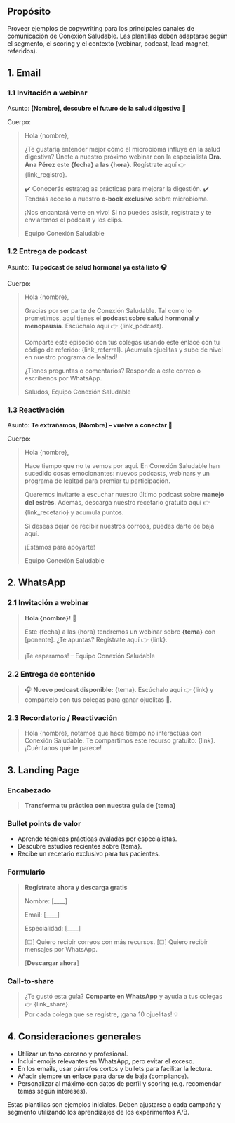 ## Propósito

Proveer ejemplos de copywriting para los principales canales de comunicación de Conexión Saludable. Las plantillas deben adaptarse según el segmento, el scoring y el contexto (webinar, podcast, lead‑magnet, referidos).

## 1. Email
### 1.1 Invitación a webinar

Asunto: **[Nombre], descubre el futuro de la salud digestiva 🍎**

Cuerpo:

> Hola {nombre},
> 
> ¿Te gustaría entender mejor cómo el microbioma influye en la salud digestiva? Únete a nuestro próximo webinar con la especialista **Dra. Ana Pérez** este **{fecha} a las {hora}**. Regístrate aquí 👉 {link_registro}.
>
> ✔️ Conocerás estrategias prácticas para mejorar la digestión.
> ✔️ Tendrás acceso a nuestro **e‑book exclusivo** sobre microbioma.
>
> ¡Nos encantará verte en vivo! Si no puedes asistir, regístrate y te enviaremos el podcast y los clips.
>
> Equipo Conexión Saludable

### 1.2 Entrega de podcast
Asunto: **Tu podcast de salud hormonal ya está listo 🎧**

Cuerpo:

> Hola {nombre},
>
> Gracias por ser parte de Conexión Saludable. Tal como lo prometimos, aquí tienes el **podcast sobre salud hormonal y menopausia**. Escúchalo aquí 👉 {link_podcast}.
>
> Comparte este episodio con tus colegas usando este enlace con tu código de referido: {link_referral}. ¡Acumula ojuelitas y sube de nivel en nuestro programa de lealtad!
>
> ¿Tienes preguntas o comentarios? Responde a este correo o escríbenos por WhatsApp.
>
> Saludos,
> Equipo Conexión Saludable

### 1.3 Reactivación
Asunto: **Te extrañamos, [Nombre] – vuelve a conectar 🌱**

Cuerpo:

> Hola {nombre},
>
> Hace tiempo que no te vemos por aquí. En Conexión Saludable han sucedido cosas emocionantes: nuevos podcasts, webinars y un programa de lealtad para premiar tu participación.
>
> Queremos invitarte a escuchar nuestro último podcast sobre **manejo del estrés**. Además, descarga nuestro recetario gratuito aquí 👉 {link_recetario} y acumula puntos.
>
> Si deseas dejar de recibir nuestros correos, puedes darte de baja aquí.
>
> ¡Estamos para apoyarte!
>
> Equipo Conexión Saludable

## 2. WhatsApp

### 2.1 Invitación a webinar

> **Hola {nombre}!** 👋
> 
> Este {fecha} a las {hora} tendremos un webinar sobre **{tema}** con [ponente]. ¿Te apuntas? Regístrate aquí 👉 {link}.
>
> ¡Te esperamos! – Equipo Conexión Saludable

### 2.2 Entrega de contenido

> 🎧 **Nuevo podcast disponible:** {tema}. Escúchalo aquí 👉 {link} y compártelo con tus colegas para ganar ojuelitas 🎁.

### 2.3 Recordatorio / Reactivación

> Hola {nombre}, notamos que hace tiempo no interactúas con Conexión Saludable. Te compartimos este recurso gratuito: {link}. ¡Cuéntanos qué te parece!

## 3. Landing Page

### Encabezado

> **Transforma tu práctica con nuestra guía de {tema}**

### Bullet points de valor

- Aprende técnicas prácticas avaladas por especialistas.
- Descubre estudios recientes sobre {tema}.
- Recibe un recetario exclusivo para tus pacientes.

### Formulario

> **Regístrate ahora y descarga gratis**
> 
> Nombre: [____]
>
> Email: [____]
>
> Especialidad: [____]
>
> [☐] Quiero recibir correos con más recursos.
> [☐] Quiero recibir mensajes por WhatsApp.
>
> [**Descargar ahora**]

### Call‑to‑share

> ¿Te gustó esta guía? **Comparte en WhatsApp** y ayuda a tus colegas 👉 {link_share}.  
> Por cada colega que se registre, ¡gana 10 ojuelitas! 💡

## 4. Consideraciones generales

- Utilizar un tono cercano y profesional.  
- Incluir emojis relevantes en WhatsApp, pero evitar el exceso.  
- En los emails, usar párrafos cortos y bullets para facilitar la lectura.  
- Añadir siempre un enlace para darse de baja (compliance).  
- Personalizar al máximo con datos de perfil y scoring (e.g. recomendar temas según intereses).  

Estas plantillas son ejemplos iniciales. Deben ajustarse a cada campaña y segmento utilizando los aprendizajes de los experimentos A/B.
